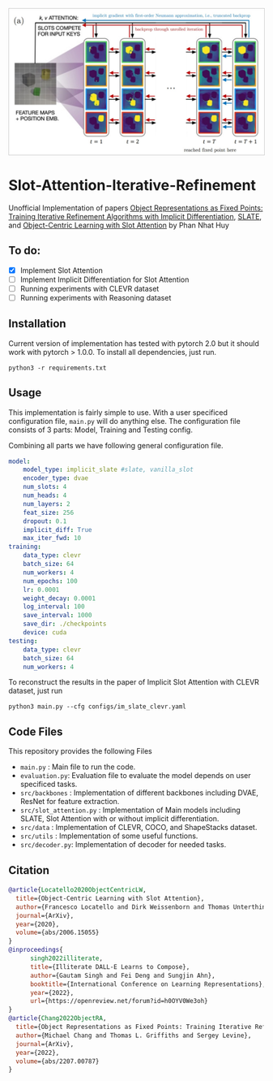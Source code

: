 <img src="./fixpoint-diagram.jpg" width="700px" style="border: 1px solid #ccc"></img>
# Slot-Attention-Iterative-Refinement
Unofficial Implementation of papers [Object Representations as Fixed Points: Training Iterative Refinement Algorithms with Implicit Differentiation](https://arxiv.org/pdf/2207.00787.pdf), [SLATE](https://arxiv.org/pdf/2110.11405.pdf), and
[Object-Centric Learning with Slot Attention](https://arxiv.org/abs/2006.15055) by Phan Nhat Huy

## To do:
- [x] Implement Slot Attention
- [ ] Implement Implicit Differentiation for Slot Attention
- [ ] Running experiments with CLEVR dataset
- [ ] Running experiments with Reasoning dataset

## Installation
Current version of implementation has tested with pytorch 2.0 but it should work with pytorch > 1.0.0. To install all dependencies, just run.
```
python3 -r requirements.txt
```

## Usage
This implementation is fairly simple to use. With a user specificed configuration file, `main.py` will do anything else. The configuration file consists of 3 parts: 
Model, Training and Testing config. 

Combining all parts we have following general configuration file.
```yaml
model:
    model_type: implicit_slate #slate, vanilla_slot
    encoder_type: dvae
    num_slots: 4
    num_heads: 4
    num_layers: 2
    feat_size: 256
    dropout: 0.1
    implicit_diff: True
    max_iter_fwd: 10
training:
    data_type: clevr
    batch_size: 64
    num_workers: 4
    num_epochs: 100
    lr: 0.0001
    weight_decay: 0.0001
    log_interval: 100
    save_interval: 1000
    save_dir: ./checkpoints
    device: cuda
testing:
    data_type: clevr
    batch_size: 64
    num_workers: 4   
```
To reconstruct the results in the paper of Implicit Slot Attention with CLEVR dataset, just run
```
python3 main.py --cfg configs/im_slate_clevr.yaml
```
## Code Files
This repository provides the following Files
- `main.py` : Main file to run the code.
- `evaluation.py`: Evaluation file to evaluate the model depends on user specificed tasks.
- `src/backbones` : Implementation of different backbones including DVAE, ResNet for feature extraction.
- `src/slot_attention.py` : Implementation of Main models including SLATE, Slot Attention with or without implicit differentiation.
- `src/data` : Implementation of CLEVR, COCO, and ShapeStacks dataset.
- `src/utils` : Implementation of some useful functions.
- `src/decoder.py`: Implementation of decoder for needed tasks.

## Citation
```bibtex
@article{Locatello2020ObjectCentricLW,
  title={Object-Centric Learning with Slot Attention},
  author={Francesco Locatello and Dirk Weissenborn and Thomas Unterthiner and Aravindh Mahendran and Georg Heigold and Jakob Uszkoreit and Alexey Dosovitskiy and Thomas Kipf},
  journal={ArXiv},
  year={2020},
  volume={abs/2006.15055}
}
@inproceedings{
      singh2022illiterate,
      title={Illiterate DALL-E Learns to Compose},
      author={Gautam Singh and Fei Deng and Sungjin Ahn},
      booktitle={International Conference on Learning Representations},
      year={2022},
      url={https://openreview.net/forum?id=h0OYV0We3oh}
}
@article{Chang2022ObjectRA,
  title={Object Representations as Fixed Points: Training Iterative Refinement Algorithms with Implicit Differentiation},
  author={Michael Chang and Thomas L. Griffiths and Sergey Levine},
  journal={ArXiv},
  year={2022},
  volume={abs/2207.00787}
}
```
